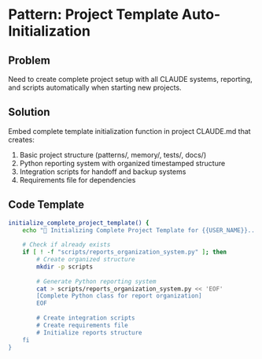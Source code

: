 # Pattern: Project Template Auto-Initialization

## Problem
Need to create complete project setup with all CLAUDE systems, reporting, and scripts automatically when starting new projects.

## Solution
Embed complete template initialization function in project CLAUDE.md that creates:
1. Basic project structure (patterns/, memory/, tests/, docs/)
2. Python reporting system with organized timestamped structure
3. Integration scripts for handoff and backup systems
4. Requirements file for dependencies

## Code Template

```bash
initialize_complete_project_template() {
    echo "🚀 Initializing Complete Project Template for {{USER_NAME}}..."
    
    # Check if already exists
    if [ ! -f "scripts/reports_organization_system.py" ]; then
        # Create organized structure
        mkdir -p scripts
        
        # Generate Python reporting system
        cat > scripts/reports_organization_system.py << 'EOF'
        [Complete Python class for report organization]
        EOF
        
        # Create integration scripts
        # Create requirements file
        # Initialize reports structure
    fi
}
```